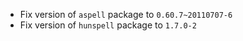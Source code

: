 * Fix version of `aspell` package to `0.60.7~20110707-6`
* Fix version of `hunspell` package to `1.7.0-2`